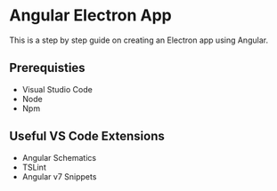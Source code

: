 # Angular Electron App

This is a step by step guide on creating an Electron app using Angular.

## Prerequisties

- Visual Studio Code
- Node
- Npm

## Useful VS Code Extensions

- Angular Schematics
- TSLint
- Angular v7 Snippets
